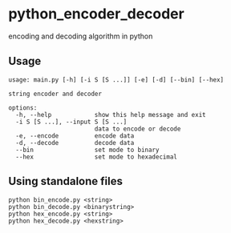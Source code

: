 # python_encoder_decoder
encoding and decoding algorithm in python

## Usage

```
usage: main.py [-h] [-i S [S ...]] [-e] [-d] [--bin] [--hex]

string encoder and decoder

options:
  -h, --help            show this help message and exit
  -i S [S ...], --input S [S ...]
                        data to encode or decode
  -e, --encode          encode data
  -d, --decode          decode data
  --bin                 set mode to binary
  --hex                 set mode to hexadecimal
```

## Using standalone files
```
python bin_encode.py <string>
python bin_decode.py <binarystring>
python hex_encode.py <string>
python hex_decode.py <hexstring>
```
